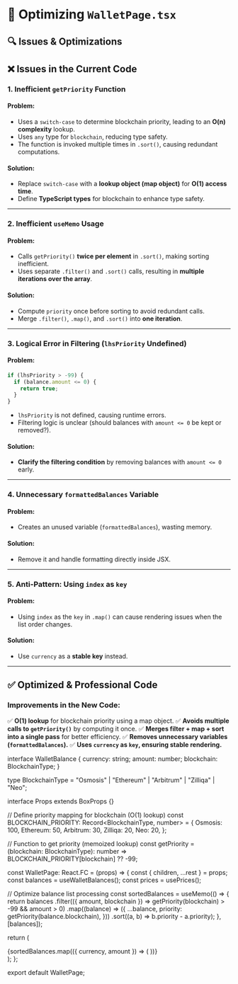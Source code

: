# 🚀 Optimizing `WalletPage.tsx`

## **🔍 Issues & Optimizations**

## **❌ Issues in the Current Code**

### **1. Inefficient `getPriority` Function**

#### **Problem:**

- Uses a `switch-case` to determine blockchain priority, leading to an **O(n) complexity** lookup.
- Uses `any` type for `blockchain`, reducing type safety.
- The function is invoked multiple times in `.sort()`, causing redundant computations.

#### **Solution:**

- Replace `switch-case` with a **lookup object (map object)** for **O(1) access time**.
- Define **TypeScript types** for blockchain to enhance type safety.

---

### **2. Inefficient `useMemo` Usage**

#### **Problem:**

- Calls `getPriority()` **twice per element** in `.sort()`, making sorting inefficient.
- Uses separate `.filter()` and `.sort()` calls, resulting in **multiple iterations over the array**.

#### **Solution:**

- Compute `priority` once before sorting to avoid redundant calls.
- Merge `.filter()`, `.map()`, and `.sort()` into **one iteration**.

---

### **3. Logical Error in Filtering (`lhsPriority` Undefined)**

#### **Problem:**

```ts
if (lhsPriority > -99) {
  if (balance.amount <= 0) {
    return true;
  }
}
```

- `lhsPriority` is not defined, causing runtime errors.
- Filtering logic is unclear (should balances with `amount <= 0` be kept or removed?).

#### **Solution:**

- **Clarify the filtering condition** by removing balances with `amount <= 0` early.

---

### **4. Unnecessary `formattedBalances` Variable**

#### **Problem:**

- Creates an unused variable (`formattedBalances`), wasting memory.

#### **Solution:**

- Remove it and handle formatting directly inside JSX.

---

### **5. Anti-Pattern: Using `index` as `key`**

#### **Problem:**

- Using `index` as the `key` in `.map()` can cause rendering issues when the list order changes.

#### **Solution:**

- Use `currency` as a **stable key** instead.

---

## **✅ Optimized & Professional Code**

### **Improvements in the New Code:**

✅ **O(1) lookup** for blockchain priority using a map object.
✅ **Avoids multiple calls to `getPriority()`** by computing it once.
✅ **Merges filter + map + sort into a single pass** for better efficiency.
✅ **Removes unnecessary variables (`formattedBalances`).**
✅ **Uses `currency` as `key`, ensuring stable rendering.**

interface WalletBalance {
currency: string;
amount: number;
blockchain: BlockchainType;
}

type BlockchainType = "Osmosis" | "Ethereum" | "Arbitrum" | "Zilliqa" | "Neo";

interface Props extends BoxProps {}

// Define priority mapping for blockchain (O(1) lookup)
const BLOCKCHAIN_PRIORITY: Record<BlockchainType, number> = {
Osmosis: 100,
Ethereum: 50,
Arbitrum: 30,
Zilliqa: 20,
Neo: 20,
};

// Function to get priority (memoized lookup)
const getPriority = (blockchain: BlockchainType): number =>
BLOCKCHAIN_PRIORITY[blockchain] ?? -99;

const WalletPage: React.FC<Props> = (props) => {
const { children, ...rest } = props;
const balances = useWalletBalances();
const prices = usePrices();

// Optimize balance list processing
const sortedBalances = useMemo(() => {
return balances
.filter(({ amount, blockchain }) => getPriority(blockchain) > -99 && amount > 0)
.map((balance) => ({
...balance,
priority: getPriority(balance.blockchain),
}))
.sort((a, b) => b.priority - a.priority);
}, [balances]);

return (
<div {...rest}>
{sortedBalances.map(({ currency, amount }) => (
<WalletRow
key={currency} // Use stable key
amount={amount}
usdValue={prices[currency] \* amount}
formattedAmount={amount.toFixed(2)}
/>
))}
</div>
);
};

export default WalletPage;
